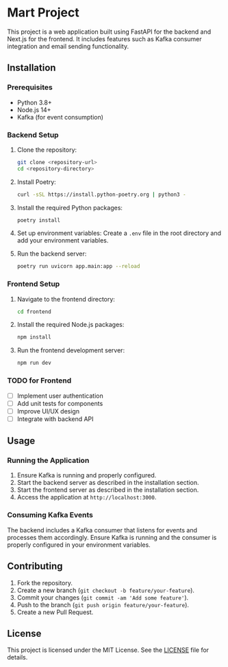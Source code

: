 # Mart Project

This project is a web application built using FastAPI for the backend and Next.js for the frontend. It includes features such as Kafka consumer integration and email sending functionality.

## Installation

### Prerequisites

- Python 3.8+
- Node.js 14+
- Kafka (for event consumption)

### Backend Setup

1. Clone the repository:
    ```sh
    git clone <repository-url>
    cd <repository-directory>
    ```

2. Install Poetry:
    ```sh
    curl -sSL https://install.python-poetry.org | python3 -
    ```

3. Install the required Python packages:
    ```sh
    poetry install
    ```

4. Set up environment variables:
    Create a `.env` file in the root directory and add your environment variables.

5. Run the backend server:
    ```sh
    poetry run uvicorn app.main:app --reload
    ```

### Frontend Setup

1. Navigate to the frontend directory:
    ```sh
    cd frontend
    ```

2. Install the required Node.js packages:
    ```sh
    npm install
    ```

3. Run the frontend development server:
    ```sh
    npm run dev
    ```

### TODO for Frontend

- [ ] Implement user authentication
- [ ] Add unit tests for components
- [ ] Improve UI/UX design
- [ ] Integrate with backend API

## Usage

### Running the Application

1. Ensure Kafka is running and properly configured.
2. Start the backend server as described in the installation section.
3. Start the frontend server as described in the installation section.
4. Access the application at `http://localhost:3000`.

### Consuming Kafka Events

The backend includes a Kafka consumer that listens for events and processes them accordingly. Ensure Kafka is running and the consumer is properly configured in your environment variables.

## Contributing

1. Fork the repository.
2. Create a new branch (`git checkout -b feature/your-feature`).
3. Commit your changes (`git commit -am 'Add some feature'`).
4. Push to the branch (`git push origin feature/your-feature`).
5. Create a new Pull Request.

## License

This project is licensed under the MIT License. See the [LICENSE](LICENSE) file for details.